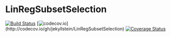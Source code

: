 # LinRegSubsetSelection
[![Build Status](https://travis-ci.com/jekyllstein/LinRegSubsetSelection.svg?token=yLcxKxZ556pAxwRaLLqA&branch=master)](https://travis-ci.com/jekyllstein/LinRegSubsetSelection)
[![codecov.io](https://codecov.io/gh/jekyllstein/LinRegSubsetSelection/branch/master/graphs/badge.svg?)](http://codecov.io/gh/jekyllstein/LinRegSubsetSelection)
[![Coverage Status](https://coveralls.io/repos/github/Bjekyllstein/LinRegSubsetSelection/badge.svg?branch=master)](https://coveralls.io/github/jekyllstein/LinRegSubsetSelection?branch=master)
 
